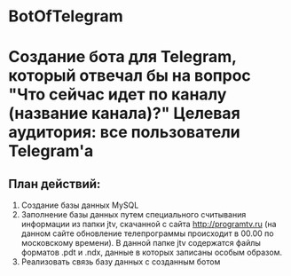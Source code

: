# BotOfTelegram
Создание бота для Telegram, который отвечал бы на вопрос "Что сейчас идет по каналу (название канала)?" 
Целевая аудитория: все пользователи Telegram'a
=====================
План действий:
-----------------------------------
1. Создание базы данных MySQL 
2. Заполнение базы данных путем специального считывания информации из папки jtv, скачанной с сайта <http://programtv.ru>
(на данном сайте обновление телепрограммы происходит в 00.00 по московскому времени). 
В данной папке jtv содержатся файлы форматов .pdt и .ndx, данные в которых записаны особым образом. 
3. Реализовать связь базу данных с созданным ботом
